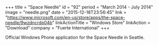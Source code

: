 +++
title = "Space Needle"
id = "92"
period = "March 2014 - July 2014"
image = "needle.png"
date = "2015-12-18T23:56:45"
link = "https://www.microsoft.com/en-us/store/apps/the-space-needle/9wzdncrdp04b"
linkActionTitle = "Windows Store"
linkAction = "Download"
company = "Fuerte International"
+++

Official Windows Phone application for the Space Needle in Seattle. 
